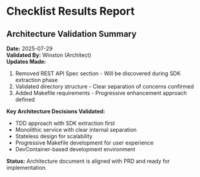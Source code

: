 # Checklist Results Report

## Architecture Validation Summary

**Date:** 2025-07-29  
**Validated By:** Winston (Architect)  
**Updates Made:**
1. Removed REST API Spec section - Will be discovered during SDK extraction phase
2. Validated directory structure - Clear separation of concerns confirmed
3. Added Makefile requirements - Progressive enhancement approach defined

**Key Architecture Decisions Validated:**
- TDD approach with SDK extraction first
- Monolithic service with clear internal separation
- Stateless design for scalability
- Progressive Makefile development for user experience
- DevContainer-based development environment

**Status:** Architecture document is aligned with PRD and ready for implementation.
